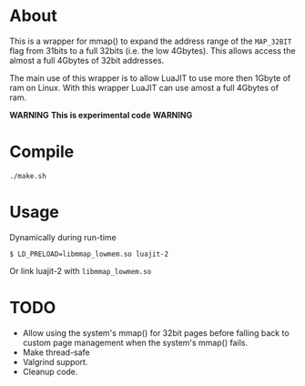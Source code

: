 About
=====

This is a wrapper for mmap() to expand the address range of the `MAP_32BIT` flag from 31bits to a full 32bits (i.e. the low 4Gbytes).  This allows access the almost a full 4Gbytes of 32bit addresses.

The main use of this wrapper is to allow LuaJIT to use more then 1Gbyte of ram on Linux.  With this wrapper LuaJIT can use amost a full 4Gbytes of ram.

**WARNING**
**This is experimental code**
**WARNING**

Compile
=======

	./make.sh

Usage
=====

Dynamically during run-time

	$ LD_PRELOAD=libmmap_lowmem.so luajit-2

Or link luajit-2 with `libmmap_lowmem.so`

TODO
====

* Allow using the system's mmap() for 32bit pages before falling back to custom page management when the system's mmap() fails.
* Make thread-safe
* Valgrind support.
* Cleanup code.

